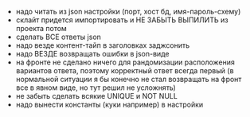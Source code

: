 - надо читать из json настройки (порт, хост бд, имя-пароль-схему)
- склайт придется импортировать и НЕ ЗАБЫТЬ ВЫПИЛИТЬ из проекта потом
- сделать ВСЕ ответы json
- надо везде контент-тайп в заголовках заджсонить
- надо ВЕЗДЕ возвращать ошибки в json-виде
- на фронте не сделано ничего для рандомизации расположения вариантов ответа, поэтому корректный ответ всегда первый (в нормальной ситуации я бы конечно не стал возвращать на фронт все в явном виде, но тут решил не усложнять)
- не забыть сделать всякие UNIQUE и NOT NULL
- надо вынести константы (куки например) в настройки
